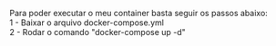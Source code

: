 Para poder executar o meu container basta seguir os passos abaixo: <br>
1 - Baixar o arquivo docker-compose.yml <br>
2 - Rodar o comando "docker-compose up -d"